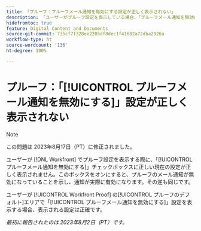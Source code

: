 ```yaml
---
title: 「プルーフ：プルーフメール通知を無効にする設定が正しく表示されない」
description: 「ユーザーがプルーフ設定を表示している場合、「プルーフメール通知を無効にする」チェックボックスに正しい現在の設定が正しく表示されません。このボックスをオンにすると、プルーフのメール通知が無効になっていることを示し、通知が実際に有効になります。その逆も同じです。」
hidefromtoc: true
feature: Digital Content and Documents
source-git-commit: 735cf7f328ee2205df8dec1f41682a72dba2926a
workflow-type: ht
source-wordcount: '136'
ht-degree: 100%

---
```



# プルーフ：「[!UICONTROL プルーフメール通知を無効にする]」設定が正しく表示されない

>[!NOTE]
>
>この問題は 2023年8月17日（PT）に修正されました。

ユーザーが [!DNL Workfront] でプルーフ設定を表示する際に、「[!UICONTROL プルーフメール通知を無効にする]」チェックボックスに正しい現在の設定が正しく表示されません。このボックスをオンにすると、プルーフのメール通知が無効になっていることを示し、通知が実際に有効になります。その逆も同じです。

ユーザーが [!UICONTROL Workfront Proof] の[!UICONTROL プルーフのデフォルト]エリアで「[!UICONTROL プルーフメール通知を無効にする]」設定を表示する場合、表示される設定は正確です。

_最初に報告されたのは 2023年8月2日（PT）です。_

